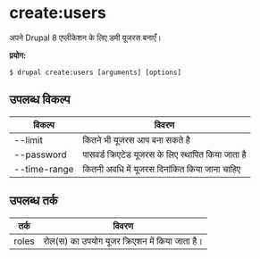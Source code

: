 # create:users
अपने Drupal 8 एप्लीकेशन के लिए डमी यूजरस बनाएँ।

**प्रयोग:**
```
$ drupal create:users [arguments] [options]
```

## उपलब्ध विकल्प
विकल्प | विवरण
-------|-------------
--limit | कितने भी यूजरस आप बना सकते है
--password | पासवर्ड क्रिएटेड यूजरस के लिए स्थापित किया जाता है
--time-range | कितनी अवधि में यूजरस दिनांकित किया जाना चाहिए

## उपलब्ध तर्क
तर्क | विवरण
---------|-------------
roles | रोल(स) का उपयोग यूजर क्रिएशन में किया जाता है।
